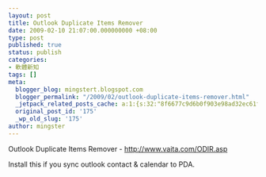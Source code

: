 ```yaml
---
layout: post
title: Outlook Duplicate Items Remover
date: 2009-02-10 21:07:00.000000000 +08:00
type: post
published: true
status: publish
categories:
- 軟體新知
tags: []
meta:
  blogger_blog: mingstert.blogspot.com
  blogger_permalink: "/2009/02/outlook-duplicate-items-remover.html"
  _jetpack_related_posts_cache: a:1:{s:32:"8f6677c9d6b0f903e98ad32ec61f8deb";a:2:{s:7:"expires";i:1440528119;s:7:"payload";a:3:{i:0;a:1:{s:2:"id";i:123;}i:1;a:1:{s:2:"id";i:160;}i:2;a:1:{s:2:"id";i:9;}}}}
  original_post_id: '175'
  _wp_old_slug: '175'
author: mingster
---
```

<p>Outlook Duplicate Items Remover - <a href="http://www.vaita.com/ODIR.asp">http://www.vaita.com/ODIR.asp</a></p>
<p>Install this if you sync outlook contact &amp; calendar to PDA.</p>
